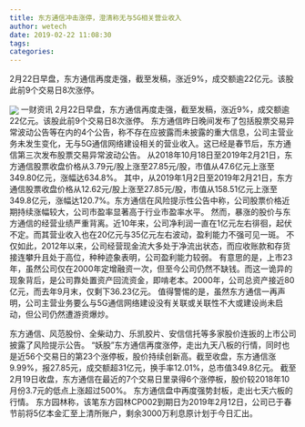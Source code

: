 ```yaml
---
title: 东方通信冲击涨停，澄清称无与5G相关营业收入
author: wetech
date: 2019-02-22 11:08:30
tags: 
categories: 
---
```

2月22日早盘，东方通信再度走强，截至发稿，涨近9%，成交额逾22亿元。该股此前9个交易日8次涨停。
<!-- more -->
<img align="center" border="0" src="https://imgcdn.yicai.com/uppics/images/2019/02/5e00294be5f1fa41e43122147ba567ea.jpg" />
一财资讯
2月22日早盘，东方通信再度走强，截至发稿，涨近9%，成交额逾22亿元。该股此前9个交易日8次涨停。
东方通信昨日晚间发布了包括股票交易异常波动公告等在内的4个公告，称不存在应披露而未披露的重大信息，公司主营业务未发生变化，无与5G通信网络建设相关的营业收入。这已经是春节后，东方通信第三次发布股票交易异常波动公告。
从2018年10月18日至2019年2月21日，东方通信股票收盘价格从3.79元/股上涨至27.85元/股，市值从47.6亿元上涨至349.80亿元，涨幅达634.8%。
其中，从2019年1月2日至2019年2月21日，东方通信股票收盘价格从12.62元/股上涨至27.85元/股，市值从158.51亿元上涨至349.8亿元，涨幅达120.7%。东方通信在风险提示性公告中称，公司股票价格近期持续涨幅较大，公司市盈率显著高于行业市盈率水平。
然而，暴涨的股价与东方通信的经营业绩严重背离。近10年来，公司净利润一直在1亿元左右徘徊，起伏不定。而其营业收入也在20亿元与35亿元左右波动，盈利能力不强可见一斑。
不仅如此，2012年以来，公司经营现金流大多处于净流出状态，而应收账款和存货接连攀升且处于高位，种种迹象表明，公司盈利能力较弱。
有意思的是，上市23年，虽然公司仅在2000年定增融资一次，但至今公司仍然不缺钱。而这一诡异的现象背后，是公司靠处置资产回流资金，即啃老本。2000年，公司总资产接近80亿元，而去年9月末，仅剩下36.23亿元。
值得警惕的是，虽然东方通信一再声明，公司主营业务要么与5G通信网络建设没有关联或关联性不大或建设尚未启动，但公司仍然遭游资爆炒。
 
 
东方通信、风范股份、全柴动力、乐凯胶片、安信信托等多家股价连扳的上市公司披露了风险提示公告。
“妖股”东方通信再度涨停，走出九天八板的行情，同时也是近56个交易日的第23个涨停板，股价持续创新高。截至收盘，东方通信涨9.99%，报27.85元，成交额超31亿元，换手率12.01%，总市值349.8亿元。
截至2月19日收盘，东方通信在最近的7个交易日里录得6个涨停板，股价较2018年10月份3.7元的低点上涨超过500%。
东方通信盘中再度强势封板，走出七天六板的行情。
东方园林称，该笔东方园林CP002到期日为2019年2月12日，公司已于春节前将5亿本金汇至上清所账户，剩余3000万利息原计划于今日汇出。
